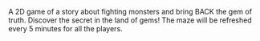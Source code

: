 A 2D game of a story about fighting monsters and bring BACK the gem of truth.
Discover the secret in the land of gems! The maze will be refreshed every 5 minutes for all the players.